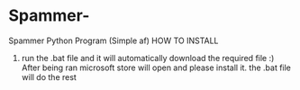 # Spammer-
Spammer Python Program (Simple af)
HOW TO INSTALL
1. run the .bat file and it will automatically download the required  file :)
After being ran microsoft store will open and please install it. the .bat file will do the rest
